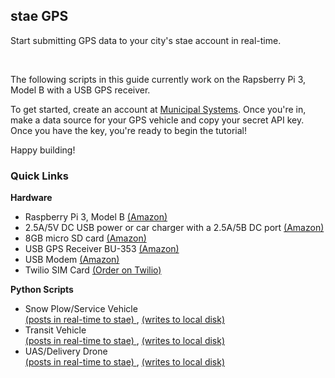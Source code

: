 <h2> stae GPS </h2>

<p> Start submitting GPS data to your city's stae account in real-time. </p> <br>

The following scripts in this guide currently work on the Rapsberry Pi 3, Model B with a USB GPS receiver.<br>

To get started, create an account at <a href="https://municipal.systems" target="_blank"> Municipal Systems</a>. Once you're in, make a data source for your GPS vehicle and copy your secret API key. Once you have the key, you're ready to begin the tutorial!<br>

Happy building! <br>

<h3> Quick Links </h3>

<b> Hardware </b>
<ul>
<li>Raspberry Pi 3, Model B <a href="https://www.amazon.com/Raspberry-Pi-RASPBERRYPI3-MODB-1GB-Model-Motherboard/dp/B01CD5VC92" target="_blank"> (Amazon) </a> </li>
<li> 2.5A/5V DC USB power or car charger with a 2.5A/5B DC port <a href="https://www.amazon.com/Hardwire-Micro-Supply-Raspberry-DURAGADGET/dp/B008OVL4E8" target="_blank"> (Amazon) </a> </li>	
<li>8GB micro SD card <a href="https://www.amazon.com/SanDisk-MicroSDHC-Standard-Packaging-SDSDQUAN-008G-G4A/dp/B00M55C0VU/ref=sr_1_3?s=electronics&ie=UTF8&qid=1517947886&sr=1-3&keywords=micro+sd+card+8gb" target="_blank"> (Amazon) </a> </li>
<li> USB GPS Receiver BU-353 <a href="https://www.amazon.com/GlobalSat-BU-353-S4-USB-Receiver-Black/dp/B008200LHW" target="_blank"> (Amazon)</a> </li>
<li> USB Modem  <a href="https://www.amazon.com/Unlocked-Huawei-E397u-53-Worldwide-Required/dp/B01M0JY15V" target="_blank"> (Amazon)</a> </li>
<li> Twilio SIM Card <a href="https://www.twilio.com/wireless/pricing" target="_blank"> (Order on Twilio) </a> </li>
</ul> 

<b> Python Scripts </b>
<ul>
<li>Snow Plow/Service Vehicle <br> <a href="https://github.com/cpenalosa/staeGPS/blob/master/plow-POST-service-vehicle.py" target="_blank">(posts in real-time to stae) </a> , <a href="https://github.com/cpenalosa/staeGPS/blob/master/plow-local-service-vehicle.py" target="_blank">(writes to local disk)</a> </li>
<li>Transit Vehicle <br> <a href="https://github.com/cpenalosa/staeGPS/blob/master/subway-POST-transit-vehicle.py" target="_blank">(posts in real-time to stae) </a> , <a href="https://github.com/cpenalosa/staeGPS/blob/master/subway-local-transit-vehicle.py" target="_blank">(writes to local disk)</a></li>
<li>UAS/Delivery Drone <br> <a href="https://github.com/cpenalosa/staeGPS/blob/master/dDrone-POST-UAS.py" target="_blank">(posts in real-time to stae) </a> , <a href="https://github.com/cpenalosa/staeGPS/blob/master/dDrone-local-UAS.py" target="_blank">(writes to local disk)</a></li>
</ul>